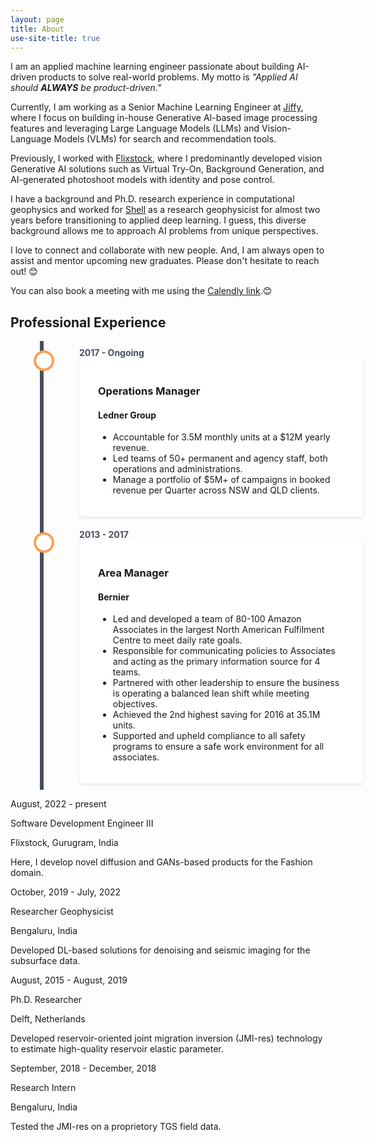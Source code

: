 ```yaml
---
layout: page
title: About
use-site-title: true
---
```


I am an applied machine learning engineer passionate about building AI-driven products to solve real-world problems. My motto is <i>"Applied AI should <b>ALWAYS</b> be product-driven."</i>

Currently, I am working as a Senior Machine Learning Engineer at <a href="https://www.jiffy.com/">Jiffy</a>, where I focus on building in-house Generative AI-based image processing features and leveraging Large Language Models (LLMs) and
Vision-Language Models (VLMs) for search and recommendation tools.

Previously, I worked with <a href="https://www.flixstock.com/">Flixstock</a>, where I predominantly developed vision Generative AI solutions such as Virtual Try-On, Background Generation, and AI-generated photoshoot models with identity
and pose control.

I have a background and Ph.D. research experience in computational geophysics and worked for <a href="https://www.shell.com/">Shell</a> as a research geophysicist for almost two years before transitioning to applied deep learning. I guess, this diverse background allows me to approach AI problems from unique perspectives.

I love to connect and collaborate with new people. And, I am always open to assist and mentor upcoming new graduates. Please don't hesitate to reach out! 😊

You can also book a meeting with me using the <a href="https://calendly.com/aayushgargiitr/30min">Calendly link</a>.😊



<style>
  .timeline {
    position: relative;
    max-width: 1200px;
    margin: 0 auto;
  }
  
  .timeline::after {
    content: '';
    position: absolute;
    width: 6px;
    background-color: #474e5d;
    top: 0;
    bottom: 0;
    left: 50px;
    margin-left: -3px;
  }
  
  .timeline-item {
    padding: 10px 40px;
    position: relative;
    background-color: inherit;
    width: 90%;
    left: 70px;
  }
  
  .timeline-item::after {
    content: '';
    position: absolute;
    width: 25px;
    height: 25px;
    right: 100%;
    background-color: white;
    border: 4px solid #FF9F55;
    top: 15px;
    border-radius: 50%;
    z-index: 1;
  }
  
  .timeline-date {
    font-weight: bold;
    color: #474e5d;
  }
  
  .timeline-content {
    padding: 20px 30px;
    background-color: white;
    position: relative;
    border-radius: 6px;
    box-shadow: 0 2px 5px rgba(0,0,0,0.1);
  }
</style>


<h2>Professional Experience</h2>
<div class="timeline">
  <div class="timeline-item">
    <div class="timeline-date">2017 - Ongoing</div>
    <div class="timeline-content">
      <h3>Operations Manager</h3>
      <h4>Ledner Group</h4>
      <ul>
        <li>Accountable for 3.5M monthly units at a $12M yearly revenue.</li>
        <li>Led teams of 50+ permanent and agency staff, both operations and administrations.</li>
        <li>Manage a portfolio of $5M+ of campaigns in booked revenue per Quarter across NSW and QLD clients.</li>
      </ul>
    </div>
  </div>
  
  <div class="timeline-item">
    <div class="timeline-date">2013 - 2017</div>
    <div class="timeline-content">
      <h3>Area Manager</h3>
      <h4>Bernier</h4>
      <ul>
        <li>Led and developed a team of 80-100 Amazon Associates in the largest North American Fulfilment Centre to meet daily rate goals.</li>
        <li>Responsible for communicating policies to Associates and acting as the primary information source for 4 teams.</li>
        <li>Partnered with other leadership to ensure the business is operating a balanced lean shift while meeting objectives.</li>
        <li>Achieved the 2nd highest saving for 2016 at 35.1M units.</li>
        <li>Supported and upheld compliance to all safety programs to ensure a safe work environment for all associates.</li>
      </ul>
    </div>
  </div>
  
  <!-- Add more timeline items as needed -->
</div>


<div>
    <p class="job-duration">August, 2022 - present</p>
    <div class="work-experience">
    <p class="job-title">Software Development Engineer III</p>
    <p class="company">Flixstock, Gurugram, India</p>
    <p class="job-description">
        Here, I develop novel diffusion and GANs-based products for the Fashion domain.
    </p>
    </div>
  </div>

<div>
    <p class="job-duration">October, 2019 - July, 2022</p>
    <div class="work-experience">
    <p class="job-title">Researcher Geophysicist</p>
    <p class="company">Bengaluru, India</p>
    <p class="job-description">
        Developed DL-based solutions for denoising and seismic imaging for the subsurface data.
    </p>
    </div>
  </div>

<div>
    <p class="job-duration">August, 2015 - August, 2019</p>
    <div class="work-experience">
    <p class="job-title">Ph.D. Researcher</p>
    <p class="company">Delft, Netherlands</p>
    <p class="job-description">
        Developed reservoir-oriented joint migration inversion (JMI-res) technology to estimate high-quality reservoir elastic parameter. 
    </p>
    </div>
  </div>

<div>
    <p class="job-duration">September, 2018 - December, 2018</p>
    <div class="work-experience">
    <p class="job-title">Research Intern</p>
    <p class="company">Bengaluru, India</p>
    <p class="job-description">
        Tested the JMI-res on a proprietory TGS field data.
    </p>
    </div>
  </div>